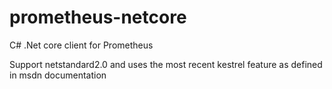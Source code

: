 # prometheus-netcore
C# .Net core client for Prometheus

Support netstandard2.0 and uses the most recent kestrel feature as defined in msdn documentation
